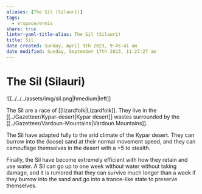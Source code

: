 ```yaml
---
aliases: [The Sil (Silauri)]
tags:
  - erspace/ermis
share: true
linter-yaml-title-alias: The Sil (Silauri)
title: Sil
date created: Sunday, April 9th 2023, 9:45:41 am
date modified: Sunday, September 17th 2023, 11:27:27 am
---
```

# The Sil (Silauri)

![[../../../assets/img/sil.png|hmedium|left]]

The Sil are a race of [[lizardfolk|Lizardfolk]]. They live in the [[../Gazetteer/Kypar-desert|Kypar desert]] wastes surrounded by the [[../Gazetteer/Vardoun-Mountains|Vardoun Mountains]]. 

The Sil have adapted fully to the arid climate of the Kypar desert. They can burrow into the (loose) sand at their normal movement speed, and they can camouflage themselves in the desert with a +5 to stealth. 

Finally, the Sil have become extremely efficient with how they retain and use water. A Sil can go up to one week without water without taking damage, and it is rumored that they can survive much longer than a week if they burrow into the sand and go into a trance-like state to preserve themselves. 

<!-- ```statblock -->
<!-- "name": "Sil" -->
<!-- "size": "Medium" -->
<!-- "type": "humanoid" -->
<!-- "subtype": "lizardfolk" -->
<!-- "alignment": "Neutral" -->
<!-- "ac": !!int "15" -->
<!-- "hp": !!int "22" -->
<!-- "hit_dice": "4d8 + 4" -->
<!-- "stats": -->
<!-- - !!int "15" -->
<!-- - !!int "10" -->
<!-- - !!int "13" -->
<!-- - !!int "7" -->
<!-- - !!int "12" -->
<!-- - !!int "7" -->
<!-- "speed": "walk 30 ft., swim 30 ft." -->
<!-- "skillsaves": -->
<!--   "Stealth": !!int "4" -->
<!--   "Perception": !!int "3" -->
<!--   "Survival": !!int "5" -->
<!-- "senses": "passive Perception 13" -->
<!-- "languages": "Draconic" -->
<!-- "cr": "1/2" -->
<!-- "traits": -->
<!-- - !!dev.ebullient.json5e.qute.Trait -->
<!--   "desc": "Sil can camouflage for stealth +5"  -->
<!--   "name": "Camouflage" -->
<!-- - !!dev.ebullient.json5e.qute.Trait  -->
<!--   "desc": "Sil may go up to one week without water without it affecting their health or taking exhaustion" -->
<!--   "name": "Water Retention" -->
<!-- - !!dev.ebullient.json5e.qute.Trait -->
<!--   "desc": "Sil may burrow through loose sand at normal movement speed." -->
<!--   "name": "Burrowing" -->
<!-- "actions": -->
<!-- - !!dev.ebullient.json5e.qute.Trait -->
<!--   "desc": "The Silauron makes two melee attacks, each one with a different weapon." -->
<!--   "name": "Multiattack" -->
<!-- - !!dev.ebullient.json5e.qute.Trait -->
<!--   "desc": "Melee Weapon Attack: +4 to hit, reach 5 ft., one target. Hit: 5 (1d6\ -->
<!--     \ + 2) piercing damage." -->
<!--   "name": "Bite" -->
<!-- - !!dev.ebullient.json5e.qute.Trait -->
<!--   "desc": "Melee Weapon Attack: +4 to hit, reach 5 ft., one target. Hit: 5 (1d6\ -->
<!--     \ + 2) bludgeoning damage." -->
<!--   "name": "Heavy Club" -->
<!-- - !!dev.ebullient.json5e.qute.Trait -->
<!--   "desc": "Melee or Ranged Weapon Attack: +4 to hit, reach 5 ft. or range 30/120\ -->
<!--     \ ft., one target. Hit: 5 (1d6 + 2) piercing damage." -->
<!--   "name": "Javelin" -->
<!-- - !!dev.ebullient.json5e.qute.Trait -->
<!--   "desc": "Melee Weapon Attack: +4 to hit, reach 5 ft., one target. Hit: 5 (1d6\ -->
<!--     \ + 2) piercing damage." -->
<!--   "name": "Spiked Shield" -->
<!-- "source": -->
<!-- "image": "[[../../../assets/img/sil.png|hmedium|left]]" -->
<!-- ``` -->

<!-- ^statblock -->
